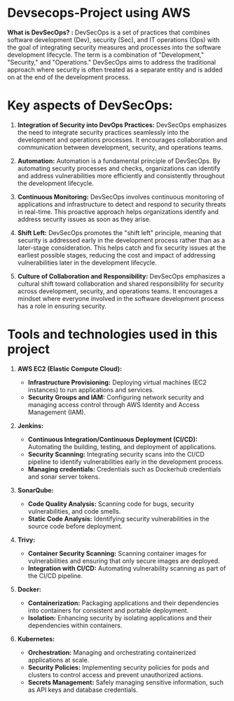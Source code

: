 # Devsecops-Project using AWS
**What is DevSecOps? :** DevSecOps is a set of practices that combines software development (Dev), security (Sec), and IT operations (Ops) with the goal of integrating security measures and processes into the software development lifecycle. The term is a combination of "Development," "Security," and "Operations." DevSecOps aims to address the traditional approach where security is often treated as a separate entity and is added on at the end of the development process.

# Key aspects of DevSecOps:
1. **Integration of Security into DevOps Practices:** DevSecOps emphasizes the need to integrate security practices seamlessly into the development and operations processes. It encourages collaboration and communication between development, security, and operations teams.

2. **Automation:** Automation is a fundamental principle of DevSecOps. By automating security processes and checks, organizations can identify and address vulnerabilities more efficiently and consistently throughout the development lifecycle.

3. **Continuous Monitoring:** DevSecOps involves continuous monitoring of applications and infrastructure to detect and respond to security threats in real-time. This proactive approach helps organizations identify and address security issues as soon as they arise.

4. **Shift Left:** DevSecOps promotes the "shift left" principle, meaning that security is addressed early in the development process rather than as a later-stage consideration. This helps catch and fix security issues at the earliest possible stages, reducing the cost and impact of addressing vulnerabilities later in the development lifecycle.

5. **Culture of Collaboration and Responsibility:** DevSecOps emphasizes a cultural shift toward collaboration and shared responsibility for security across development, security, and operations teams. It encourages a mindset where everyone involved in the software development process has a role in ensuring security.

# Tools and technologies used in this project
1. **AWS EC2 (Elastic Compute Cloud):**
   - **Infrastructure Provisioning:** Deploying virtual machines (EC2 instances) to run applications and services.
   - **Security Groups and IAM:** Configuring network security and managing access control through AWS Identity and Access Management (IAM).

2. **Jenkins:**
   - **Continuous Integration/Continuous Deployment (CI/CD):** Automating the building, testing, and deployment of applications.
   - **Security Scanning:** Integrating security scans into the CI/CD pipeline to identify vulnerabilities early in the development process.
   - **Managing credentials:** Credentials such as Dockerhub credentials and sonar server tokens.

3. **SonarQube:**
   - **Code Quality Analysis:** Scanning code for bugs, security vulnerabilities, and code smells.
   - **Static Code Analysis:** Identifying security vulnerabilities in the source code before deployment.

4. **Trivy:**
   - **Container Security Scanning:** Scanning container images for vulnerabilities and ensuring that only secure images are deployed.
   - **Integration with CI/CD:** Automating vulnerability scanning as part of the CI/CD pipeline.

5. **Docker:**
   - **Containerization:** Packaging applications and their dependencies into containers for consistent and portable deployment.
   - **Isolation:** Enhancing security by isolating applications and their dependencies within containers.

6. **Kubernetes:**
   - **Orchestration:** Managing and orchestrating containerized applications at scale.
   - **Security Policies:** Implementing security policies for pods and clusters to control access and prevent unauthorized actions.
   - **Secrets Management:** Safely managing sensitive information, such as API keys and database credentials.

